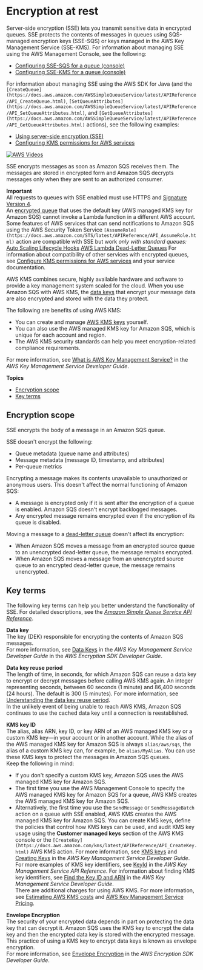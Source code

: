 # Encryption at rest<a name="sqs-server-side-encryption"></a>

Server\-side encryption \(SSE\) lets you transmit sensitive data in encrypted queues\. SSE protects the contents of messages in queues using SQS\-managed encryption keys \(SSE\-SQS\) or keys managed in the AWS Key Management Service \(SSE\-KMS\)\. For information about managing SSE using the AWS Management Console, see the following:
+ [Configuring SSE\-SQS for a queue \(console\)](sqs-configure-sqs-sse-queue.md)
+ [Configuring SSE\-KMS for a queue \(console\)](sqs-configure-sse-existing-queue.md)

 For information about managing SSE using the AWS SDK for Java \(and the `[CreateQueue](https://docs.aws.amazon.com/AWSSimpleQueueService/latest/APIReference/API_CreateQueue.html)`, `[SetQueueAttributes](https://docs.aws.amazon.com/AWSSimpleQueueService/latest/APIReference/API_SetQueueAttributes.html)`, and `[GetQueueAttributes](https://docs.aws.amazon.com/AWSSimpleQueueService/latest/APIReference/API_GetQueueAttributes.html)` actions\), see the following examples:
+ [Using server\-side encryption \(SSE\)](sqs-java-configure-sse.md)
+ [Configuring KMS permissions for AWS services](sqs-key-management.md#compatibility-with-aws-services)

[![AWS Videos](http://img.youtube.com/vi/https://www.youtube.com/embed/Mw1NVpJsOZc?rel=0&amp;controls=0&amp;showinfo=0/0.jpg)](http://www.youtube.com/watch?v=https://www.youtube.com/embed/Mw1NVpJsOZc?rel=0&amp;controls=0&amp;showinfo=0)

SSE encrypts messages as soon as Amazon SQS receives them\. The messages are stored in encrypted form and Amazon SQS decrypts messages only when they are sent to an authorized consumer\.

**Important**  
All requests to queues with SSE enabled must use HTTPS and [Signature Version 4](https://docs.aws.amazon.com/general/latest/gr/signature-version-4.html)\.  
An [encrypted queue](#sqs-server-side-encryption) that uses the default key \(AWS managed KMS key for Amazon SQS\) cannot invoke a Lambda function in a different AWS account\.  
Some features of AWS services that can send notifications to Amazon SQS using the AWS Security Token Service `[AssumeRole](https://docs.aws.amazon.com/STS/latest/APIReference/API_AssumeRole.html)` action are compatible with SSE but work *only with standard queues:*  
[Auto Scaling Lifecycle Hooks](https://docs.aws.amazon.com/autoscaling/ec2/userguide/lifecycle-hooks.html)
[AWS Lambda Dead\-Letter Queues](https://docs.aws.amazon.com/lambda/latest/dg/dlq.html)
For information about compatibility of other services with encrypted queues, see [Configure KMS permissions for AWS services](sqs-key-management.md#compatibility-with-aws-services) and your service documentation\.

AWS KMS combines secure, highly available hardware and software to provide a key management system scaled for the cloud\. When you use Amazon SQS with AWS KMS, the [data keys](#sqs-sse-key-terms) that encrypt your message data are also encrypted and stored with the data they protect\.

The following are benefits of using AWS KMS:
+ You can create and manage [AWS KMS keys](#sqs-sse-key-terms) yourself\.
+ You can also use the AWS managed KMS key for Amazon SQS, which is unique for each account and region\.
+ The AWS KMS security standards can help you meet encryption\-related compliance requirements\.

For more information, see [What is AWS Key Management Service?](https://docs.aws.amazon.com/kms/latest/developerguide/overview.html) in the *AWS Key Management Service Developer Guide*\.

**Topics**
+ [Encryption scope](#sqs-encryption-what-does-sse-encrypt)
+ [Key terms](#sqs-sse-key-terms)

## Encryption scope<a name="sqs-encryption-what-does-sse-encrypt"></a>

SSE encrypts the body of a message in an Amazon SQS queue\.

SSE doesn't encrypt the following:
+ Queue metadata \(queue name and attributes\)
+ Message metadata \(message ID, timestamp, and attributes\)
+ Per\-queue metrics

Encrypting a message makes its contents unavailable to unauthorized or anonymous users\. This doesn't affect the normal functioning of Amazon SQS:
+ A message is encrypted only if it is sent after the encryption of a queue is enabled\. Amazon SQS doesn't encrypt backlogged messages\.
+ Any encrypted message remains encrypted even if the encryption of its queue is disabled\.

Moving a message to a [dead\-letter queue](sqs-dead-letter-queues.md) doesn't affect its encryption:
+ When Amazon SQS moves a message from an encrypted source queue to an unencrypted dead\-letter queue, the message remains encrypted\.
+ When Amazon SQS moves a message from an unencrypted source queue to an encrypted dead\-letter queue, the message remains unencrypted\.

## Key terms<a name="sqs-sse-key-terms"></a>

The following key terms can help you better understand the functionality of SSE\. For detailed descriptions, see the *[Amazon Simple Queue Service API Reference](https://docs.aws.amazon.com/AWSSimpleQueueService/latest/APIReference/)*\.

**Data key**  
The key \(DEK\) responsible for encrypting the contents of Amazon SQS messages\.  
For more information, see [Data Keys](https://docs.aws.amazon.com/kms/latest/developerguide/concepts.html#data-keys) in the *AWS Key Management Service Developer Guide* in the *AWS Encryption SDK Developer Guide*\.

**Data key reuse period**  
The length of time, in seconds, for which Amazon SQS can reuse a data key to encrypt or decrypt messages before calling AWS KMS again\. An integer representing seconds, between 60 seconds \(1 minute\) and 86,400 seconds \(24 hours\)\. The default is 300 \(5 minutes\)\. For more information, see [Understanding the data key reuse period](sqs-key-management.md#sqs-how-does-the-data-key-reuse-period-work)\.  
In the unlikely event of being unable to reach AWS KMS, Amazon SQS continues to use the cached data key until a connection is reestablished\.

**KMS key ID**  
The alias, alias ARN, key ID, or key ARN of an AWS managed KMS key or a custom KMS key—in your account or in another account\. While the alias of the AWS managed KMS key for Amazon SQS is always `alias/aws/sqs`, the alias of a custom KMS key can, for example, be `alias/MyAlias`\. You can use these KMS keys to protect the messages in Amazon SQS queues\.   
Keep the following in mind:  
+ If you don't specify a custom KMS key, Amazon SQS uses the AWS managed KMS key for Amazon SQS\.
+ The first time you use the AWS Management Console to specify the AWS managed KMS key for Amazon SQS for a queue, AWS KMS creates the AWS managed KMS key for Amazon SQS\.
+ Alternatively, the first time you use the `SendMessage` or `SendMessageBatch` action on a queue with SSE enabled, AWS KMS creates the AWS managed KMS key for Amazon SQS\.
You can create KMS keys, define the policies that control how KMS keys can be used, and audit KMS key usage using the **Customer managed keys** section of the AWS KMS console or the `[CreateKey](https://docs.aws.amazon.com/kms/latest/APIReference/API_CreateKey.html)` AWS KMS action\. For more information, see [KMS keys](https://docs.aws.amazon.com/kms/latest/developerguide/concepts.html#master_keys) and [Creating Keys](https://docs.aws.amazon.com/kms/latest/developerguide/create-keys.html) in the *AWS Key Management Service Developer Guide*\. For more examples of KMS key identifiers, see [KeyId](https://docs.aws.amazon.com/kms/latest/APIReference/API_DescribeKey.html#API_DescribeKey_RequestParameters) in the *AWS Key Management Service API Reference*\. For information about finding KMS key identifiers, see [Find the Key ID and ARN](https://docs.aws.amazon.com/kms/latest/developerguide/viewing-keys.html#find-cmk-id-arn) in the *AWS Key Management Service Developer Guide*\.  
There are additional charges for using AWS KMS\. For more information, see [Estimating AWS KMS costs](sqs-key-management.md#sqs-estimate-kms-usage-costs) and [AWS Key Management Service Pricing](https://aws.amazon.com/kms/pricing)\.

**Envelope Encryption**  
The security of your encrypted data depends in part on protecting the data key that can decrypt it\. Amazon SQS uses the KMS key to encrypt the data key and then the encrypted data key is stored with the encrypted message\. This practice of using a KMS key to encrypt data keys is known as envelope encryption\.   
For more information, see [Envelope Encryption](https://docs.aws.amazon.com/encryption-sdk/latest/developer-guide/how-it-works.html#envelope-encryption) in the *AWS Encryption SDK Developer Guide*\.